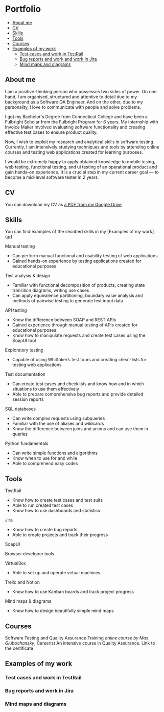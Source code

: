 # Portfolio
* [About me](https://github.com/BOSAJIE/Portfolio/edit/main/README.md#about-me)
* [CV](https://github.com/BOSAJIE/Portfolio/blob/main/README.md#cv)
* [Skills](https://github.com/BOSAJIE/Portfolio/edit/main/README.md#skills)
* [Tools](https://github.com/BOSAJIE/Portfolio/edit/main/README.md#tools)
* [Courses](https://github.com/BOSAJIE/Portfolio/edit/main/README.md#courses)
* [Examples of my work](https://github.com/BOSAJIE/Portfolio/edit/main/README.md#examples-of-my-work)
  * [Test cases and work in TestRail](https://github.com/BOSAJIE/Portfolio/edit/main/README.md#test-cases-and-work-in-testrail)
  * [Bug reports and work and work in Jira](https://github.com/BOSAJIE/Portfolio/edit/main/README.md#bug-reports)
  * [Mind maps and diagrams](https://github.com/BOSAJIE/Portfolio/edit/main/README.md#mind-maps-and-diagrams)
## About me
I am a positive-thinking person who possesses two sides of power. On one hand, I am organised, structured and attentive to detail due to my background as a Software QA Engineer. And on the other, due to my personality, I love to communicate with people and solve problems.

I got my Bachelor's Degree from Connecticut College and have been a Fulbright Scholar from the Fulbright Program for 6 years. My internship with Invoice Maker involved evaluating software functionality and creating effective test cases to ensure product quality.

Now, I wish to exploit my research and analytical skills in software testing. Currently, I am intensively studying techniques and tools by attending online courses and testing web applications created for learning purposes.

I would be extremely happy to apply obtained knowledge to mobile tesing, web testing, functional testing, and ui testing of an operational product and gain hands-on experience. It is a crucial step in my current career goal — to become a mid-level software tester in 2 years.
## CV
You can download my CV as [a PDF from my Google Drive](https://docs.google.com/document/d/1ujd8OXMKcTmH3uBA40iP5elJXgRVWLav/edit)
## Skills
You can find examples of the secribed skills in my [Examples of my work]([url]()

Manual testing

* Can perform manual functional and usability testing of web applications
* Gained hands-on experience by testing applications created for educational purposes
  
Test analysis & design

* Familiar with functional decomposition of products, creating state transition diagrams, writing use cases
* Can apply equivalence partitioning, boundary value analysis and methods of pairwise testing to generate test input data

API testing

* Know the difference between SOAP and REST APIs
* Gained experience through manual testing of APIs created for educational purposes
* Know how to manipulate requests and create test cases using the SoapUI tool

Exploratory testing

* Capable of using Whittaker’s test tours and creating cheat-lists for testing web applications

Test documentation

* Can create test cases and checklists and know how and in which situations to use them effectively
* Able to prepare comprehensive bug reports and provide detailed session reports

SQL databases

* Can write complex requests using subqueries
* Familiar with the use of aliases and wildcards
* Know the difference between joins and unions and can use them in queries

Python fundamentals

* Can write simple functions and algorithms
* Know when to use for and while
* Able to comprehend easy codes

  
## Tools

TestRail
* Know how to create test cases and test suits
* Able to run created test cases
* Know how to use dashboards and statistics

Jira
* Know how to create bug reports
* Able to create projects and track their progress

SoapUI

Browser developer tools

VirtualBox
* Able to set up and operate virtual machines

Trello and Notion
* Know how to use Kanban boards and track project progress

Mind maps & diagrams
* Know how to design beautifully simple mind maps

## Courses
Software Testing and Quality Assurance Training
__online course_ by Max Glubochansky_, Careerist 
An intensive course in Quality Assurance.
Link to the certificate 


## Examples of my work
### Test cases and work in TestRail
### Bug reports and work in Jira
### Mind maps and diagrams




